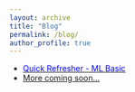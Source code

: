 ```yaml
---
layout: archive
title: "Blog"
permalink: /blog/
author_profile: true
---
```


- [<span style="color:blue">Quick Refresher - ML Basic</span>](blog_0_quick_refresher_1.html)
- [More coming soon...]()